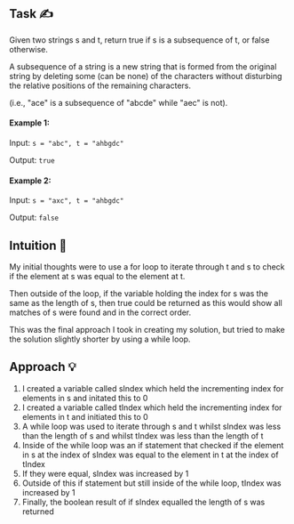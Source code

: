 ## Task ✍
Given two strings s and t, return true if s is a subsequence of t, or false otherwise.

A subsequence of a string is a new string that is formed from the original string by deleting some (can be none) of the characters without disturbing the relative positions of the remaining characters. 

(i.e., "ace" is a subsequence of "abcde" while "aec" is not).

#### Example 1:
Input: ```s = "abc", t = "ahbgdc"```

Output: ```true```

#### Example 2:
Input: ```s = "axc", t = "ahbgdc"```

Output: ```false```

## Intuition 💬
<!-- Describe your first thoughts on how to solve this problem. -->
My initial thoughts were to use a for loop to iterate through t and s to check if the element at s was equal to the element at t.

Then outside of the loop, if the variable holding the index for s was the same as the length of s, then true could be returned as this would show all matches of s were found and in the correct order. 

This was the final approach I took in creating my solution, but tried to make the solution slightly shorter by using a while loop.

## Approach 💡
<!-- Describe your approach to solving the problem. -->
1. I created a variable called sIndex which held the incrementing index for elements in s and initated this to 0
2. I created a variable called tIndex which held the incrementing index for elements in t and initiated this to 0
3. A while loop was used to iterate through s and t whilst sIndex was less than the length of s and whilst tIndex was less than the length of t
4. Inside of the while loop was an if statement that checked if the element in s at the index of sIndex was equal to the element in t at the index of tIndex
5. If they were equal, sIndex was increased by 1
6. Outside of this if statement but still inside of the while loop, tIndex was increased by 1
7. Finally, the boolean result of if sIndex equalled the length of s was returned
